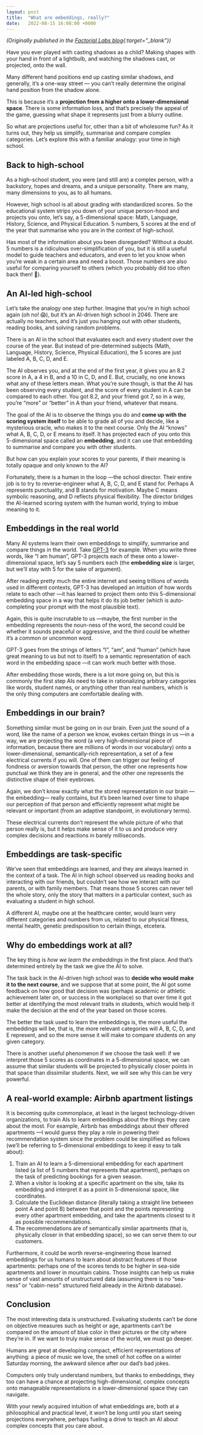 ```yaml
---
layout: post
title:  "What are embeddings, really?"
date:   2022-08-15 16:08:00 +0000
---
```


*(Originally published in the [Factorial Labs blog](https://labs.factorialhr.com/posts/what-are-embeddings-really){:target="_blank"})*

Have you ever played with casting shadows as a child? Making shapes with your hand in front of a lightbulb, and watching the shadows cast, or projected, onto the wall.

Many different hand positions end up casting similar shadows, and generally, it’s a one-way street — you can’t really determine the original hand position from the shadow alone.

This is because it’s a **projection from a higher onto a lower-dimensional space**. There is some information loss, and that’s precisely the appeal of the game, guessing what shape it represents just from a blurry outline.

So what are projections useful for, other than a bit of wholesome fun? As it turns out, they help us simplify, summarise and compare complex categories. Let’s explore this with a familiar analogy: your time in high school.

## Back to high-school

As a high-school student, you were (and still are) a complex person, with a backstory, hopes and dreams, and a unique personality. There are many, many dimensions to you, as to all humans.

However, high school is all about grading with standardized scores. So the educational system strips you down of your unique person-hood and projects you onto, let’s say, a 5-dimensional space: Math, Language, History, Science, and Physical Education. 5 numbers, 5 scores at the end of the year that summarise who you are in the context of high-school.

Has most of the information about you been disregarded? Without a doubt. 5 numbers is a ridiculous over-simplification of you, but it is still a useful model to guide teachers and educators, and even to let you know when you’re weak in a certain area and need a boost. Those numbers are also useful for comparing yourself to others (which you probably did too often back then! 🙂).

## An AI-led high-school

Let’s take the analogy one step further. Imagine that you’re in high school again (oh no! 😱), but it’s an AI-driven high school in 2046. There are actually no teachers, and it’s just you hanging out with other students, reading books, and solving random problems.

There is an AI in the school that evaluates each and every student over the course of the year. But instead of pre-determined subjects (Math, Language, History, Science, Physical Education), the 5 scores are just labeled A, B, C, D, and E.

The AI observes you, and at the end of the first year, it gives you an 8.2 score in A, a 4 in B, and a 10 in C, D, and E. But, crucially, no one knows what any of these letters mean. What you’re sure though, is that the AI has been observing every student, and the score of every student in A can be compared to each other. You got 8.2, and your friend got 7, so in a way, you’re “more” or “better” in A than your friend, whatever that means.

The goal of the AI is to observe the things you do and **come up with the scoring system itself** to be able to grade all of you and decide, like a mysterious oracle, who makes it to the next course. Only the AI “knows” what A, B, C, D, or E means to itself. It has projected each of you onto this 5-dimensional space called an **embedding**, and it can use that embedding to summarise and compare you with other students.

But how can you explain your scores to your parents, if their meaning is totally opaque and only known to the AI?

Fortunately, there is a human in the loop —the school director. Their entire job is to try to reverse-engineer what A, B, C, D, and E stand for. Perhaps A represents punctuality, and B stands for motivation. Maybe C means symbolic reasoning, and D reflects physical flexibility. The director bridges the AI-learned scoring system with the human world, trying to imbue meaning to it.

## Embeddings in the real world

Many AI systems learn their own embeddings to simplify, summarise and compare things in the world. Take [GPT-3](https://en.wikipedia.org/wiki/GPT-3) for example. When you write three words, like “I am human”, GPT-3 projects each of these onto a lower-dimensional space, let’s say 5 numbers each (the **embedding size** is larger, but we’ll stay with 5 for the sake of argument).

After reading pretty much the entire internet and seeing trillions of words used in different contexts, GPT-3 has developed an intuition of how words relate to each other —it has learned to project them onto this 5-dimensional embedding space in a way that helps it do its job better (which is auto-completing your prompt with the most plausible text).

Again, this is quite inscrutable to us —maybe, the first number in the embedding represents the noun-ness of the word, the second could be whether it sounds peaceful or aggressive, and the third could be whether it’s a common or uncommon word. 

GPT-3 goes from the strings of letters “I”, “am”, and “human” (which have great meaning to us but not to itself) to a semantic representation of each word in the embedding space —it can work much better with those.

After embedding those words, there is a lot more going on, but this is commonly the first step AIs need to take in rationalizing arbitrary categories like words, student names, or anything other than real numbers, which is the only thing computers are comfortable dealing with.

## Embeddings in our brain?

Something similar must be going on in our brain. Even just the sound of a word, like the name of a person we know, evokes certain things in us —in a way, we are projecting the word (a very high-dimensional piece of information, because there are millions of words in our vocabulary) onto a lower-dimensional, semantically-rich representation, a set of a few electrical currents if you will. One of them can trigger our feeling of fondness or aversion towards that person, the other one represents how punctual we think they are in general, and the other one represents the distinctive shape of their eyebrows.

Again, we don’t know exactly what the stored representation in our brain —the embedding— really contains, but it’s been learned over time to shape our perception of that person and efficiently represent what might be relevant or important (from an adaptive standpoint, in evolutionary terms).

These electrical currents don’t represent the whole picture of who that person really is, but it helps make sense of it to us and produce very complex decisions and reactions in barely milliseconds.

## Embeddings are task-specific

We’ve seen that embeddings are learned, and they are always learned in the context of a task. The AI in high school observed us reading books and interacting with our friends, but couldn’t see how we interact with our parents, or with family members. That means those 5 scores can never tell the whole story, only the story that matters in a particular context, such as evaluating a student in high school.

A different AI, maybe one at the healthcare center, would learn very different categories and numbers from us, related to our physical fitness, mental health, genetic predisposition to certain things, etcetera.

## Why do embeddings work at all?

The key thing is *how we learn the embeddings* in the first place. And that’s determined entirely by the task we give the AI to solve.

The task back in the AI-driven high school was to **decide who would make it to the next course**, and we suppose that at some point, the AI got some feedback on how good that decision was (perhaps academic or athletic achievement later on, or success in the workplace) so that over time it got better at identifying the most relevant traits in students, which would help it make the decision at the end of the year based on those scores.

The better the task used to learn the embeddings is, the more useful the embeddings will be, that is, the more relevant categories will A, B, C, D, and E represent, and so the more sense it will make to compare students on any given category.

There is another useful phenomenon if we choose the task well: if we interpret those 5 scores as coordinates in a 5-dimensional space, we can assume that similar students will be projected to physically closer points in that space than dissimilar students. Next, we will see why this can be very powerful.

## A real-world example: Airbnb apartment listings

It is becoming quite commonplace, at least in the largest technology-driven organizations, to train AIs to learn embeddings about the things they care about the most. For example, Airbnb has embeddings about their offered apartments —I would guess they play a role in powering their recommendation system since the problem could be simplified as follows (we’ll be referring to 5-dimensional embeddings to keep it easy to talk about):

1. Train an AI to learn a 5-dimensional embedding for each apartment listed (a list of 5 numbers that represents that apartment), perhaps on the task of predicting bookings for a given season.
2. When a visitor is looking at a specific apartment on the site, take its embedding and interpret it as a point in 5-dimensional space, like coordinates.
3. Calculate the Euclidean distance (literally taking a straight line between point A and point B) between that point and the points representing every other apartment embedding, and take the apartments closest to it as possible recommendations.
4. The recommendations are of semantically similar apartments (that is, physically closer in that embedding space), so we can serve them to our customers.

Furthermore, it could be worth reverse-engineering those learned embeddings for us humans to learn about abstract features of those apartments: perhaps one of the scores tends to be higher in sea-side apartments and lower in mountain cabins. Those insights can help us make sense of vast amounts of unstructured data (assuming there is no “sea-ness” or “cabin-ness” structured field already in the Airbnb database).

## Conclusion

The most interesting data is unstructured. Evaluating students can’t be done on objective measures such as height or age, apartments can’t be compared on the amount of blue color in their pictures or the city where they’re in. If we want to truly make sense of the world, we must go deeper.

Humans are great at developing compact, efficient representations of anything: a piece of music we love, the smell of hot coffee on a winter Saturday morning, the awkward silence after our dad’s bad jokes.

Computers only truly understand numbers, but thanks to embeddings, they too can have a chance at projecting high-dimensional, complex concepts onto manageable representations in a lower-dimensional space they can navigate.

With your newly acquired intuition of what embeddings are, both at a philosophical and practical level, it won’t be long until you start seeing projections everywhere, perhaps fueling a drive to teach an AI about complex concepts that *you* care about.
